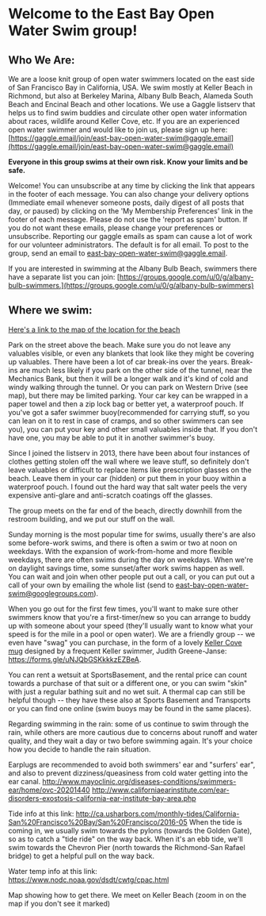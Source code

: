 # Welcome to the East Bay Open Water Swim group!
## Who We Are:
We are a loose knit group of open water swimmers located on the east side of San Francisco Bay in California, USA.  We swim mostly at Keller Beach in Richmond, but also at Berkeley Marina, Albany Bulb Beach, Alameda South Beach and Encinal Beach and other locations.  We use a Gaggle listserv that helps us to find swim buddies and circulate other open water information about races, wildlife around Keller Cove, etc.  If you are an experienced open water swimmer and would like to join us, please sign up here: 
[https://gaggle.email/join/east-bay-open-water-swim@gaggle.email](https://gaggle.email/join/east-bay-open-water-swim@gaggle.email)

**Everyone in this group swims at their own risk. Know your limits and be safe.**

Welcome! You can unsubscribe at any time by clicking the link that appears in the footer of each message.  You can also change your delivery options (Immediate email whenever someone posts, daily digest of all posts that day, or paused) by clicking on the 'My Membership Preferences' link in the footer of each message.  Please do not use the 'report as spam' button.  If you do not want these emails, please change your preferences or unsubscribe.  Reporting our gaggle emails as spam can cause a lot of work for our volunteer administrators.  The default is for all email.  To post to the group, send an email to east-bay-open-water-swim@gaggle.email.  

If you are interested in swimming at the Albany Bulb Beach, swimmers there have a separate list you can join:   [https://groups.google.com/u/0/g/albany-bulb-swimmers.](https://groups.google.com/u/0/g/albany-bulb-swimmers)

## Where we swim:
[Here's a link to the map of the location for the beach](https://goo.gl/maps/tWxdJMU2ggC74wLU8)

Park on the street above the beach. Make sure you do not leave any valuables visible, or even any blankets that look like they might be covering up valuables. There have been a lot of car break-ins over the years. Break-ins are much less likely if you park on the other side of the tunnel, near the Mechanics Bank, but then it will be a longer walk and it's kind of cold and windy walking through the tunnel.  Or you can park on Western Drive (see map), but there may be limited parking.  Your car key can be wrapped in a paper towel and then a zip lock bag or better yet, a waterproof pouch.  If you've got a safer swimmer buoy(recommended for carrying stuff, so you can lean on it to rest in case of cramps, and so other swimmers can see you), you can put your key and other small valuables inside that. If you don't have one, you may be able to put it in another swimmer's buoy.   

Since I joined the listserv in 2013, there have been about four instances of clothes getting stolen off the wall where we leave stuff,  so definitely don't leave valuables or difficult to replace items like prescription glasses on the beach. Leave them in your car (hidden) or put them in  your buoy within a waterproof pouch. I found out the hard way that salt water peels the very expensive anti-glare and anti-scratch coatings off the glasses.   

The group meets on the far end of the beach, directly downhill from the restroom building, and we put our stuff on the wall. 

Sunday morning is the most popular time for swims, usually there's are also some before-work swims, and there is often a swim or two at noon on weekdays.  With the expansion of work-from-home and more flexible weekdays, there are often swims during the day on weekdays. When we're on daylight savings time, some sunset/after work swims happen as well.  You can wait and join when other people put out a call, or you can put out a call of your own by emailing the whole list (send to east-bay-open-water-swim@googlegroups.com).  

When you go out for the first few times, you'll want to make sure other swimmers know that you're a first-timer/new so you can arrange to buddy up with someone about your speed (they'll usually want to know what your speed is for the mile in a pool or open water). We are a friendly group -- we even have "swag" you can purchase, in the form of a lovely [Keller Cove mug](https://forms.gle/uNJQbGSKkkkzEZBeA) designed by a frequent Keller swimmer, Judith Greene-Janse: https://forms.gle/uNJQbGSKkkkzEZBeA.  

You can rent a wetsuit at SportsBasement, and the rental price can count towards a purchase of that suit or a different one, or you can swim "skin" with just a regular bathing suit and no wet suit.  A thermal cap can still be helpful though -- they have these also at Sports Basement and Transports or you can find one online (swim buoys may be found in the same places).

Regarding swimming in the rain:  some of us continue to swim through the rain, while others are more cautious due to concerns about runoff and water quality, and they wait a day or two before swimming again. It's your choice how you decide to handle the rain situation.

Earplugs are recommended to avoid both swimmers' ear and "surfers' ear", and also to prevent dizziness/queasiness from cold water getting into the ear canal.
http://www.mayoclinic.org/diseases-conditions/swimmers-ear/home/ovc-20201440
http://www.californiaearinstitute.com/ear-disorders-exostosis-california-ear-institute-bay-area.php

Tide info at this link:  http://ca.usharbors.com/monthly-tides/California-San%20Francisco%20Bay/San%20Francisco/2016-05
When the tide is coming in, we usually swim towards the pylons (towards the Golden Gate), so as to catch a "tide ride" on the way back. When it's an ebb tide, we'll swim towards the Chevron Pier (north towards the Richmond-San Rafael bridge) to get a helpful pull on the way back.

Water temp info at this link:  https://www.nodc.noaa.gov/dsdt/cwtg/cpac.html

Map showing how to get there.  We meet on Keller Beach (zoom in on the map if you don't see it marked)
